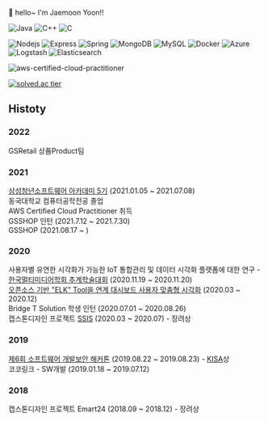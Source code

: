 👋 hello~ I'm Jaemoon Yoon!!

<p>
  <p>
    <img alt="Java" src="https://img.shields.io/badge/-Java-007396?style=flat-square&logo=java&logoColor=white" />
    <img alt="C++" src="https://img.shields.io/badge/-C++-00599C?style=flat-square&logo=c%2B%2B&&logoColor=white" />
    <img alt="C" src="https://img.shields.io/badge/-C-A8B9CC?style=flat-square&logo=c&logoColor=white" />
  </p>
  <p>
    <img alt="Nodejs" src="https://img.shields.io/badge/-Nodejs-43853d?style=flat-square&logo=Node.js&logoColor=white" />
    <img alt="Express" src="https://img.shields.io/badge/-Express-232F3E?style=flat-square&logo=Express&logoColor=white" />
    <img alt="Spring" src="https://img.shields.io/badge/-Spring-6DB33F?style=flat-square&logo=Spring&logoColor=white" />
    <img alt="MongoDB" src="https://img.shields.io/badge/-MongoDB-13aa52?style=flat-square&logo=mongodb&logoColor=white" />
    <img alt="MySQL"  src="https://img.shields.io/badge/-MySQL-F29111?style=flat-square&logo=MySQL&logoColor=white"/>
    <img alt="Docker" src="https://img.shields.io/badge/-Docker-46a2f1?style=flat-square&logo=docker&logoColor=white" />
    <img alt="Azure" src="https://img.shields.io/badge/-Azure-0089D6?style=flat-square&logo=microsoft-azure&logoColor=white" />
    <img alt="Logstash"  src="https://img.shields.io/badge/-Logstash-005571?style=flat-square&logo=logstash&logoColor=white"/>
    <img alt="Elasticsearch" src="https://img.shields.io/badge/-Elasticsearch-005571?style=flat-square&logo=elasticsearch&logoColor=white" />
  </p>
</p>

![aws-certified-cloud-practitioner](https://user-images.githubusercontent.com/37682970/112002389-2db82c80-8b63-11eb-80f4-b6e8bdde8ca1.png)

[![solved.ac tier](http://mazassumnida.wtf/api/generate_badge?boj=dss1111)](https://solved.ac/dss1111)

## Histoty
### 2022
GSRetail 상품Product팀
### 2021   
[삼성청년소프트웨어 아카데미 5기][SSAFY] (2021.01.05 ~ 2021.07.08)  
동국대학교 컴퓨터공학전공 졸업  
AWS Certified Cloud Practitioner 취득   
GSSHOP 인턴 (2021.7.12 ~ 2021.7.30)  
GSSHOP (2021.08.17 ~ )
### 2020  
사용자별 유연한 시각화가 가능한 IoT 통합관리 및 데이터 시각화 플랫폼에 대한 연구 - [한국멀티미디어학회 추계학술대회][kmms] (2020.11.19 ~ 2020.11.20)   
[오픈소스 기반 "ELK" Tool을 연계 대시보드 사용자 맞춤형 시각화][project1] (2020.03 ~ 2020.12)   
Bridge T Solution 학생 인턴  (2020.07.01 ~ 2020.08.26)  
캡스톤디자인 프로젝트 [SSIS] (2020.03 ~ 2020.07) - 장려상   
### 2019  
[제6회 소프트웨어 개발보안 해커톤][Hack] (2019.08.22 ~ 2019.08.23) - [KISA]상  
코코링크 - SW개발 (2019.01.18 ~ 2019.07.12)  
### 2018  
캡스톤디자인 프로젝트 Emart24 (2018.09 ~ 2018.12) - 장려상  


[SSAFY]: <https://www.ssafy.com/ksp/jsp/swp/swpMain.jsp>
[kmms]: <http://multi02.thesome.com/>
[project1]: <https://github.com/CSID-DGU/2020-1-CECD3-KingBaDa-2>
[Hack]:<http://www.swsecurecoding.kr>
[SSIS]:<http://www.ssis.or.kr/index.do>
[KISA]:<https://www.kisa.or.kr/main.jsp>
